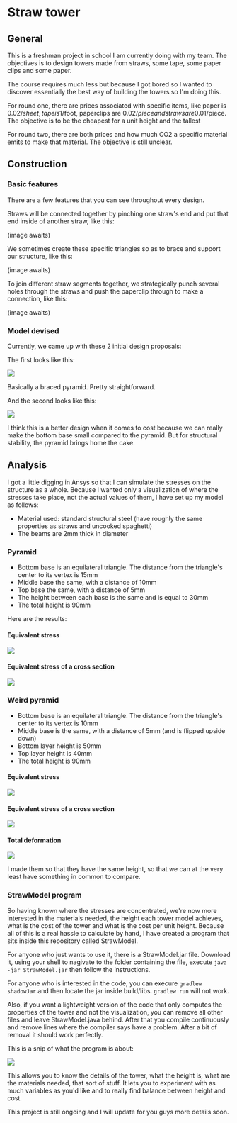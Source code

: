 # Straw tower

## General

This is a freshman project in school I am currently doing with my team. The objectives is to design towers made from straws, some tape, some paper clips and some paper.

The course requires much less but because I got bored so I wanted to discover essentially the best way of building the towers so I'm doing this.

For round one, there are prices associated with specific items, like paper is 0.02$/sheet, tape is 1$/foot, paperclips are 0.02$/piece and straws are 0.01$/piece. The objective is to be the cheapest for a unit height and the tallest

For round two, there are both prices and how much CO2 a specific material emits to make that material. The objective is still unclear.

## Construction

### Basic features

There are a few features that you can see throughout every design.

Straws will be connected together by pinching one straw's end and put that end inside of another straw, like this:

(image awaits)

We sometimes create these specific triangles so as to brace and support our structure, like this:

(image awaits)

To join different straw segments together, we strategically punch several holes through the straws and push the paperclip through to make a connection, like this:

(image awaits)

### Model devised

Currently, we came up with these 2 initial design proposals:

The first looks like this:

![](https://imgur.com/6cKA27r.png)

Basically a braced pyramid. Pretty straightforward.

And the second looks like this:

![](https://imgur.com/J2zmU3i.png)

I think this is a better design when it comes to cost because we can really make the bottom base small compared to the pyramid. But for structural stability, the pyramid brings home the cake.

## Analysis

I got a little digging in Ansys so that I can simulate the stresses on the structure as a whole. Because I wanted only a visualization of where the stresses take place, not the actual values of them, I have set up my model as follows:

- Material used: standard structural steel (have roughly the same properties as straws and uncooked spaghetti)
- The beams are 2mm thick in diameter

### Pyramid

- Bottom base is an equilateral triangle. The distance from the triangle's center to its vertex is 15mm
- Middle base the same, with a distance of 10mm
- Top base the same, with a distance of 5mm
- The height between each base is the same and is equal to 30mm
- The total height is 90mm

Here are the results:

#### Equivalent stress

![](https://imgur.com/We5NeoR.png)

#### Equivalent stress of a cross section

![](https://imgur.com/TmK1sTg.png)

### Weird pyramid

- Bottom base is an equilateral triangle. The distance from the triangle's center to its vertex is 10mm
- Middle base is the same, with a distance of 5mm (and is flipped upside down)
- Bottom layer height is 50mm
- Top layer height is 40mm
- The total height is 90mm

#### Equivalent stress

![](https://imgur.com/Iedmtsd.png)

#### Equivalent stress of a cross section

![](https://imgur.com/vuZR2pV.png)

#### Total deformation

![](https://imgur.com/LEVzX080.png)

I made them so that they have the same height, so that we can at the very least have something in common to compare.

### StrawModel program

So having known where the stresses are concentrated, we're now more interested in the materials needed, the height each tower model achieves, what is the cost of the tower and what is the cost per unit height. Because all of this is a real hassle to calculate by hand, I have created a program that sits inside this repository called StrawModel.

For anyone who just wants to use it, there is a StrawModel.jar file. Download it, using your shell to nagivate to the folder containing the file, execute ```java -jar StrawModel.jar``` then follow the instructions.

For anyone who is interested in the code, you can execure ```gradlew shadowJar``` and then locate the jar inside build/libs. ```gradlew run``` will not work.

Also, if you want a lightweight version of the code that only computes the properties of the tower and not the visualization, you can remove all other files and leave StrawModel.java behind. After that you compile continuously and remove lines where the compiler says have a problem. After a bit of removal it should work perfectly.

This is a snip of what the program is about:

![](https://imgur.com/0IzjpqZ.png)

This allows you to know the details of the tower, what the height is, what are the materials needed, that sort of stuff. It lets you to experiment with as much variables as you'd like and to really find balance between height and cost.

This project is still ongoing and I will update for you guys more details soon.